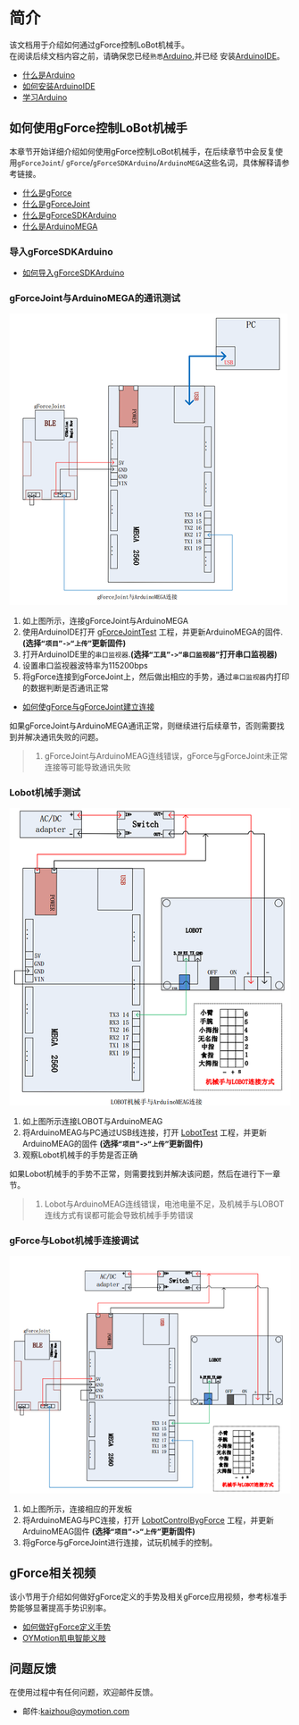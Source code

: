 # 简介
该文档用于介绍如何通过gForce控制LoBot机械手。    
在阅读后续文档内容之前，请确保您已经`熟悉`[Arduino](https://www.arduino.cc/),并已经
安装[ArduinoIDE](https://www.arduino.cc/en/Main/Software)。

* [什么是Arduino](https://www.arduino.cc/en/Guide/Introduction)
* [如何安装ArduinoIDE](https://www.arduino.cc/en/Main/Software)
* [学习Arduino](https://www.arduino.cc/en/Reference/HomePage)


## 如何使用gForce控制LoBot机械手
本章节开始详细介绍如何使用gForce控制LoBot机械手，在后续章节中会反复使用`gForceJoint`/
`gForce`/`gForceSDKArduino`/`ArduinoMEGA`这些名词，具体解释请参考链接。
* [什么是gForce](https://oymotion.github.io/gForce100/gForce100UserGuide/)
* [什么是gForceJoint](https://oymotion.github.io/gForceEmbeddedSuit/gForce100EmbeddedSuiteUserGuide/)
* [什么是gForceSDKArduino](https://github.com/oymotion/gForceSDKArduino)
* [什么是ArduinoMEGA](https://www.arduino.cc/en/Main/arduinoBoardMega)

### 导入gForceSDKArduino   

* [如何导入gForceSDKArduino](https://github.com/oymotion/gForceSDKArduino)

### gForceJoint与ArduinoMEGA的通讯测试
![gForceJointPC](picSrc/gForceJointPC.png)
1. 如上图所示，连接gForceJoint与ArduinoMEGA
2. 使用ArduinoIDE打开
[gForceJointTest](https://github.com/oymotion/gForceExample/blob/master/LobotControlBygForce/project/gForceJointTest/gForceJointTest.ino)
工程，并更新ArduinoMEGA的固件.**(选择`“项目”->“上传”`更新固件)**
3. 打开ArduinoIDE里的`串口监视器`.**(选择`“工具”->“串口监视器”`打开串口监视器)**
4. 设置串口监视器波特率为115200bps
5. 将gForce连接到gForceJoint上，然后做出相应的手势，通过`串口监视器`内打印的数据判断是否通讯正常   


* [如何使gForce与gForceJoint建立连接](https://oymotion.github.io/doc/gForce100EmbeddedSuiteUserGuide/#connecting-gforce-with-gforcejoint)

如果gForceJoint与ArduinoMEGA通讯正常，则继续进行后续章节，否则需要找到并解决通讯失败的问题。

> 1. gForceJoint与ArduinoMEAG连线错误，gForce与gForceJoint未正常连接等可能导致通讯失败




### Lobot机械手测试
![LobotArduinoMEAG](picSrc/LobotTest.png)
1. 如上图所示连接LOBOT与ArduinoMEAG
2. 将ArduinoMEAG与PC通过USB线连接，打开
[LobotTest](https://github.com/oymotion/gForceExample/blob/master/LobotControlBygForce/project/LobotTest/LobotTest.ino)
工程，并更新ArduinoMEAG的固件 **(选择`“项目”->“上传”`更新固件)**
3. 观察Lobot机械手的手势是否正确

如果Lobot机械手的手势不正常，则需要找到并解决该问题，然后在进行下一章节。
>1. Lobot与ArduinoMEAG连线错误，电池电量不足，及机械手与LOBOT连线方式有误都可能会导致机械手手势错误

### gForce与Lobot机械手连接调试

![LobotArdusinoMEAG](picSrc/LobotControl.png)
1. 如上图所示，连接相应的开发板
2. 将ArduinoMEAG与PC连接，打开
[LobotControlBygForce](https://github.com/oymotion/gForceExample/blob/master/LobotControlBygForce/project/LobotControlBygForce/LobotControlBygForce.ino)
工程，并更新ArduinoMEAG固件 **(选择`“项目”->“上传”`更新固件)**
3. 将gForce与gForceJoint进行连接，试玩机械手的控制。

## gForce相关视频
该小节用于介绍如何做好gForce定义的手势及相关gForce应用视频，参考标准手势能够显著提高手势识别率。
* [如何做好gForce定义手势](http://video.tudou.com/v/XMjQ2NjgxNzE1Mg==.html)
* [OYMotion肌电智能义肢](http://video.tudou.com/v/XMjc5NjQzNTUzNg)

## 问题反馈
在使用过程中有任何问题，欢迎邮件反馈。
* 邮件:kaizhou@oymotion.com
